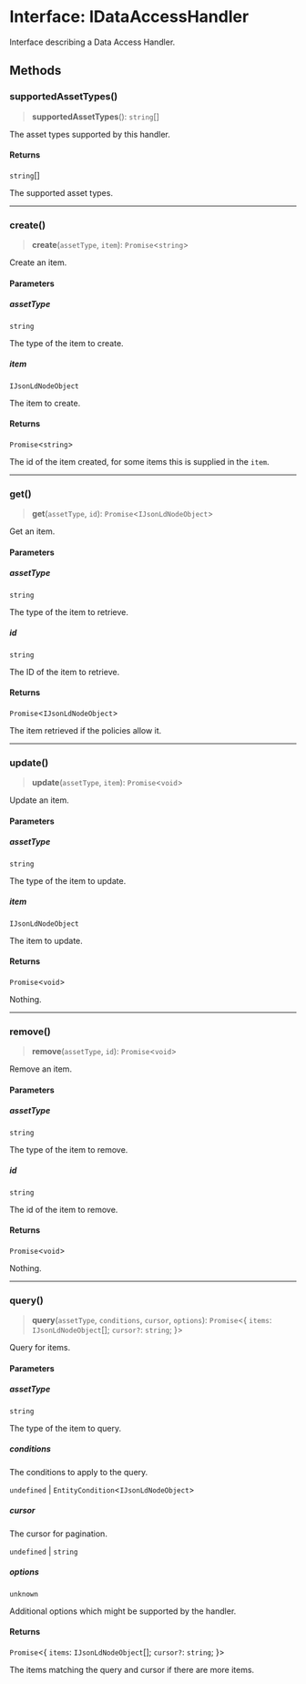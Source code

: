 # Interface: IDataAccessHandler

Interface describing a Data Access Handler.

## Methods

### supportedAssetTypes()

> **supportedAssetTypes**(): `string`[]

The asset types supported by this handler.

#### Returns

`string`[]

The supported asset types.

***

### create()

> **create**(`assetType`, `item`): `Promise`\<`string`\>

Create an item.

#### Parameters

##### assetType

`string`

The type of the item to create.

##### item

`IJsonLdNodeObject`

The item to create.

#### Returns

`Promise`\<`string`\>

The id of the item created, for some items this is supplied in the `item`.

***

### get()

> **get**(`assetType`, `id`): `Promise`\<`IJsonLdNodeObject`\>

Get an item.

#### Parameters

##### assetType

`string`

The type of the item to retrieve.

##### id

`string`

The ID of the item to retrieve.

#### Returns

`Promise`\<`IJsonLdNodeObject`\>

The item retrieved if the policies allow it.

***

### update()

> **update**(`assetType`, `item`): `Promise`\<`void`\>

Update an item.

#### Parameters

##### assetType

`string`

The type of the item to update.

##### item

`IJsonLdNodeObject`

The item to update.

#### Returns

`Promise`\<`void`\>

Nothing.

***

### remove()

> **remove**(`assetType`, `id`): `Promise`\<`void`\>

Remove an item.

#### Parameters

##### assetType

`string`

The type of the item to remove.

##### id

`string`

The id of the item to remove.

#### Returns

`Promise`\<`void`\>

Nothing.

***

### query()

> **query**(`assetType`, `conditions`, `cursor`, `options`): `Promise`\<\{ `items`: `IJsonLdNodeObject`[]; `cursor?`: `string`; \}\>

Query for items.

#### Parameters

##### assetType

`string`

The type of the item to query.

##### conditions

The conditions to apply to the query.

`undefined` | `EntityCondition`\<`IJsonLdNodeObject`\>

##### cursor

The cursor for pagination.

`undefined` | `string`

##### options

`unknown`

Additional options which might be supported by the handler.

#### Returns

`Promise`\<\{ `items`: `IJsonLdNodeObject`[]; `cursor?`: `string`; \}\>

The items matching the query and cursor if there are more items.
